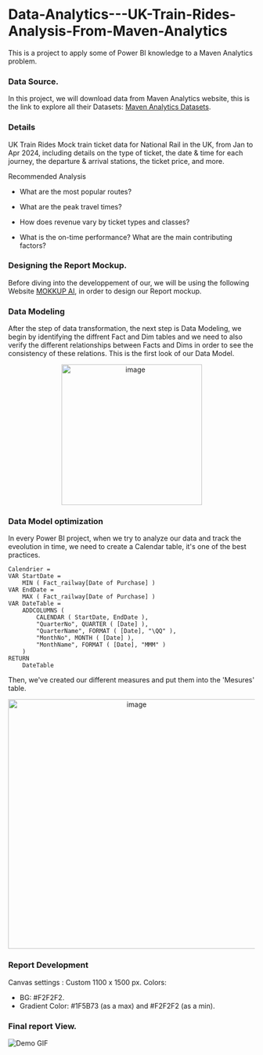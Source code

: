 # Data-Analytics---UK-Train-Rides-Analysis-From-Maven-Analytics

This is a project to apply some of Power BI knowledge to a Maven Analytics problem.

### Data Source.
In this project, we will download data from Maven Analytics website, this is the link to explore all their Datasets: [Maven Analytics Datasets](https://www.mavenanalytics.io/data-playground?order=date_added%2Cdesc&search=uk&tags=Business).


### Details
UK Train Rides
Mock train ticket data for National Rail in the UK, from Jan to Apr 2024, including details on the type of ticket, the date & time for each journey, the departure & arrival stations, the ticket price, and more.

Recommended Analysis
- What are the most popular routes?

- What are the peak travel times?

- How does revenue vary by ticket types and classes?

- What is the on-time performance? What are the main contributing factors?

### Designing the Report Mockup.
Before diving into the developpement of our, we will be using the following Website [MOKKUP AI](https://app.mokkup.ai/screen/88451), in order to design our Report mockup.

### Data Modeling
After the step of data transformation, the next step is Data Modeling, we begin by identifying the diffrent Fact and Dim tables and we need to also verify the different relationships between Facts and Dims in order to see the consistency of these relations.
This is the first look of our Data Model.

<div align="center">
  <img width="287" alt="image" src="https://github.com/user-attachments/assets/3d9638f2-947b-4dc9-bc8d-8c034f20ccc0" />
</div>


### Data Model optimization
In every Power BI project, when we try to analyze our data and track the eveolution in time, we need to create a Calendar table, it's one of the best practices.

```
Calendrier = 
VAR StartDate =
    MIN ( Fact_railway[Date of Purchase] )
VAR EndDate =
    MAX ( Fact_railway[Date of Purchase] )
VAR DateTable =
    ADDCOLUMNS (
        CALENDAR ( StartDate, EndDate ),
        "QuarterNo", QUARTER ( [Date] ),
        "QuarterName", FORMAT ( [Date], "\QQ" ),
        "MonthNo", MONTH ( [Date] ),
        "MonthName", FORMAT ( [Date], "MMM" )
    )
RETURN
    DateTable
```

Then, we've created our different measures and put them into the 'Mesures' table.

<div align="center">
  <img width="509" alt="image" src="https://github.com/user-attachments/assets/97b77503-b54f-494f-b7f1-c63c8fa91f83" />
</div>



### Report Development
Canvas settings : Custom 1100 x 1500 px.
Colors:
- BG: #F2F2F2.
- Gradient Color: #1F5B73 (as a max) and #F2F2F2 (as a min).


### Final  report View.

![Demo GIF](https://github.com/user-attachments/assets/268e7e46-f142-4730-923c-c00b18c6eb05)

  

